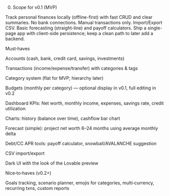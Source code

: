 0) Scope for v0.1 (MVP)

Track personal finances locally (offline-first) with fast CRUD and clear summaries. No bank connections. Manual transactions only. Import/Export CSV. Basic forecasting (straight-line) and payoff calculators. Ship a single-page app with client-side persistence; keep a clean path to later add a backend.

Must‑haves

Accounts (cash, bank, credit card, savings, investments)

Transactions (income/expense/transfer) with categories & tags

Category system (flat for MVP; hierarchy later)

Budgets (monthly per category) — optional display in v0.1, full editing in v0.2

Dashboard KPIs: Net worth, monthly income, expenses, savings rate, credit utilization

Charts: history (balance over time), cashflow bar chart

Forecast (simple): project net worth 6–24 months using average monthly delta

Debt/CC APR tools: payoff calculator, snowball/AVALANCHE suggestion

CSV import/export

Dark UI with the look of the Lovable preview

Nice‑to‑haves (v0.2+)

Goals tracking, scenario planner, emojis for categories, multi‑currency, recurring txns, custom reports